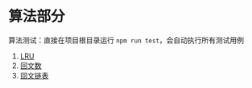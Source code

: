 # 算法部分

算法测试：直接在项目根目录运行 `npm run test`，会自动执行所有测试用例

1. [LRU](./%23146LRU/)
1. [回文数](./%239%E5%9B%9E%E6%96%87%E6%95%B0/)
1. [回文链表](./%23234%E5%9B%9E%E6%96%87%E9%93%BE%E8%A1%A8)
